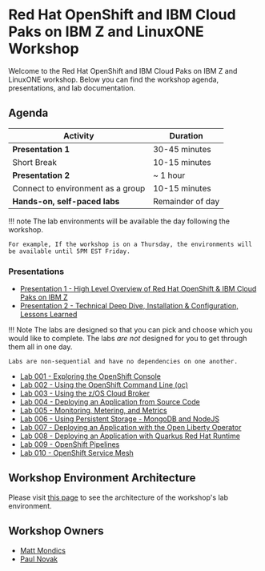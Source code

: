 # Red Hat OpenShift and IBM Cloud Paks on IBM Z and LinuxONE Workshop

Welcome to the Red Hat OpenShift and IBM Cloud Paks on IBM Z and LinuxONE workshop. Below you can find the workshop agenda, presentations, and lab documentation.

## Agenda

| Activity       | Duration     | 
| ---                  | ---           |
| **Presentation 1**              | 30-45 minutes   |
| Short Break   |        10-15 minutes      |
| **Presentation 2**           | ~ 1 hour      |
| Connect to environment as a group           | 10-15 minutes      |
| **Hands-on, self-paced labs**           | Remainder of day      |

!!! note
    The lab environments will be available the day following the workshop.

    For example, If the workshop is on a Thursday, the environments will be available until 5PM EST Friday.

### Presentations

* [Presentation 1 - High Level Overview of Red Hat OpenShift & IBM Cloud Paks on IBM Z](presentations/presentation1.pdf)
* [Presentation 2 - Technical Deep Dive, Installation & Configuration, Lessons Learned](presentations/presentation2.pdf)

!!! Note
    The labs are designed so that you can pick and choose which you would like to complete. The labs *are not* designed for you to get through them all in one day.

    Labs are non-sequential and have no dependencies on one another.

* [Lab 001 - Exploring the OpenShift Console](lab001/lab001-1.md)
* [Lab 002 - Using the OpenShift Command Line (oc)](lab002/lab002-1.md)
* [Lab 003 - Using the z/OS Cloud Broker](lab003/lab003-1.md)
* [Lab 004 - Deploying an Application from Source Code](lab004/lab004-1.md)
* [Lab 005 - Monitoring, Metering, and Metrics](lab005/lab005-1.md)
* [Lab 006 - Using Persistent Storage - MongoDB and NodeJS](lab006/lab006-1.md)
* [Lab 007 - Deploying an Application with the Open Liberty Operator](lab007/lab007-1.md)
* [Lab 008 - Deploying an Application with Quarkus Red Hat Runtime](lab008/lab008-1.md)
* [Lab 009 - OpenShift Pipelines](lab009/lab009-1.md)
* [Lab 010 - OpenShift Service Mesh](lab010/lab010-1.md)

## Workshop Environment Architecture

Please visit [this page](workshop-architecture.md) to see the architecture of the workshop's lab environment.

## Workshop Owners

* [Matt Mondics](mailto:matt.mondics@ibm.com)
* [Paul Novak](mailto:pwnovak@us.ibm.com)
